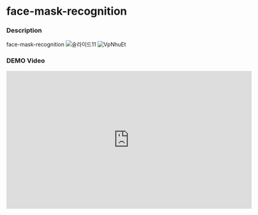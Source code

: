 # face-mask-recognition
### Description
face-mask-recognition
![슬라이드11](https://user-images.githubusercontent.com/60137997/107308512-1d288700-6acc-11eb-991d-78590f17af6d.JPG)
![VpNhuEt](https://user-images.githubusercontent.com/60137997/107308529-24e82b80-6acc-11eb-9d74-bba536447f89.jpg)

### DEMO Video
<iframe width="640" height="360" src="https://youtu.be/ReihSrUHZ90" frameborder="0" gesture="media" allowfullscreen=""></iframe>

